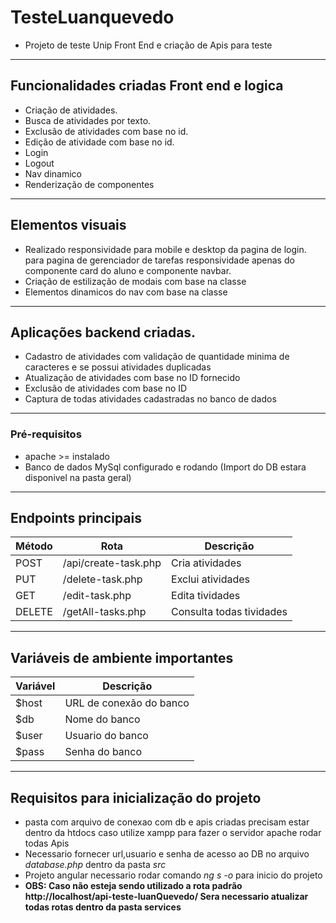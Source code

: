 # TesteLuanquevedo

- Projeto de teste Unip Front End e criação de Apis para teste

---

## Funcionalidades criadas Front end e logica

- Criação de atividades.
- Busca de atividades por texto.
- Exclusão de atividades com base no id.
- Edição de atividade com base no id.
- Login
- Logout
- Nav dinamico
- Renderização de componentes

---

## Elementos visuais

- Realizado responsividade para mobile e desktop da pagina de login. para pagina de gerenciador de tarefas responsividade apenas do componente  card do aluno e componente navbar.
- Criação de estilização de modais com base na classe
- Elementos dinamicos do nav com base na classe

---

## Aplicações backend criadas.

- Cadastro de atividades com validação de quantidade minima de caracteres e se possui atividades duplicadas
- Atualização de atividades com base no ID fornecido
- Exclusão de atividades com base no ID
- Captura de todas atividades cadastradas no banco de dados

---

### Pré-requisitos

- apache >= instalado
- Banco de dados MySql configurado e rodando (Import do DB estara disponivel na pasta geral)

---

## Endpoints principais

| Método | Rota                  | Descrição                      |
|--------|-----------------------|--------------------------------|
| POST   | /api/create-task.php  | Cria atividades                |
| PUT    | /delete-task.php      | Exclui atividades              |
| GET    | /edit-task.php        | Edita tividades                |
| DELETE | /getAll-tasks.php     | Consulta todas tividades       |

---

## Variáveis de ambiente importantes

| Variável       | Descrição                     |
|----------------|-------------------------------|
| $host          | URL de conexão do banco       |
| $db            | Nome do banco                 |
| $user          | Usuario do banco              |
| $pass          | Senha do banco                |

---

## Requisitos para inicialização do projeto

- pasta com arquivo de conexao com db e apis criadas precisam estar dentro da htdocs caso utilize xampp para fazer o servidor apache rodar todas Apis
- Necessario fornecer url,usuario e senha de acesso ao DB no arquivo *database.php* dentro da pasta *src* 
- Projeto angular necessario rodar comando *ng s -o* para inicio do projeto
- **OBS: Caso não esteja sendo utilizado a rota padrão http://localhost/api-teste-luanQuevedo/ Sera necessario atualizar todas rotas dentro da pasta services**
